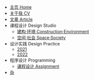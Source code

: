<!-- docs/_sidebar.md -->

* [主页 Home](/)
* [关于我 CV](geren.md)
* [文章 Article](wenzhang.md)
* 课程设计 Design Studio
  * [建构·环境 Construction·Environment](gainian1.md)
  * [空间·社会 Space·Society](gainian2.md)
* 设计实践 Design Practice
  * [2021](tjxm.md)
  * [2022](tsyxm.md)
* 程序设计 Programming
  * [课程设计 Assignment](monashAss.md)
* [杂](za.md)